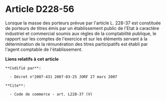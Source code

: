 # Article D228-56

Lorsque la masse des porteurs prévue par l'article L. 228-37 est constituée de porteurs de titres émis par un établissement
public de l'Etat à caractère industriel et commercial soumis aux règles de la comptabilité publique, le rapport sur les
comptes de l'exercice et sur les éléments servant à la détermination de la rémunération des titres participatifs est établi
par l'agent comptable de l'établissement.

**Liens relatifs à cet article**

	**Codifié par**:

	  - Décret n°2007-431 2007-03-25 JORF 27 mars 2007

	**Cite**:

	  - Code de commerce - art. L228-37 (V)
